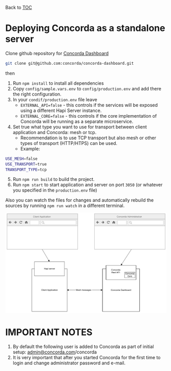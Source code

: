 Back to [TOC](../Readme.md)

# Deploying Concorda as a standalone server

Clone github repository for [Concorda Dashboard](https://github.com/concorda/concorda-dashboard)

```sh
git clone git@github.com:concorda/concorda-dashboard.git
```

then

1. Run `npm install` to install all dependencies
2. Copy `config/sample.vars.env` to `config/production.env` and add there the right configuration.
3. In your `condif/production.env` file leave 
   * `EXTERNAL_API=false` - this controls if the services will be exposed using a different Hapi Server instance.
   * `EXTERNAL_CORE=false` - this controls if the core implementation of Concorda will be running as a separate microservice.
4. Set true what type you want to use for transport between client application and Concorda: mesh or tcp.
   * Recommendation is to use TCP transport but also mesh or other types of transport (HTTP/HTPS) can be used.
   * Example:
  
```sh
USE_MESH=false   
USE_TRANSPORT=true   
TRANSPORT_TYPE=tcp
```

5. Run `npm run build` to build the project.
6. Run `npm start` to start application and server on port `3050` (or whatever you specified in the `production.env` file)

Also you can watch the files for changes and automatically rebuild the sources by running `npm run watch`
in a different terminal.

![Diagram](https://github.com/Concorda/docs/blob/master/img/monolith.jpeg)

IMPORTANT NOTES
===============

1. By default the following user is added to Concorda as part of initial setup: admin@concorda.com/concorda
2. It is very important that after you started Concorda for the first time to login and change administrator password and e-mail.